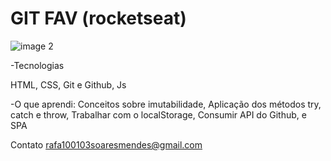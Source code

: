 # GIT FAV (rocketseat)
![image 2](https://user-images.githubusercontent.com/111072118/209586020-9a61c403-2d4e-4fa7-9cb6-6141955bb231.png)

-Tecnologias

HTML,
CSS,
Git e Github,
Js

-O que aprendi:
Conceitos sobre imutabilidade,
Aplicação dos métodos try, catch e throw,
Trabalhar com o localStorage,
Consumir API do Github,
 e SPA

Contato
rafa100103soaresmendes@gmail.com
